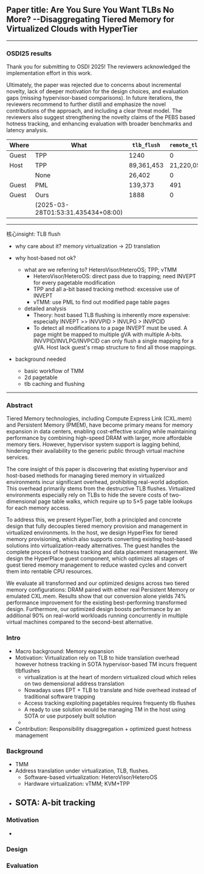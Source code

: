 ## Paper title: Are You Sure You Want TLBs No More? --Disaggregating Tiered Memory for Virtualized Clouds with HyperTier

---

### OSDI25 results

Thank you for submitting to OSDI 2025! The reviewers acknowledged the implementation effort in this work.

Ultimately, the paper was rejected due to concerns about incremental novelty, lack of deeper motivation for the design choices, and evaluation gaps (missing hypervisor-based comparisons). In future iterations, the reviewers recommend to further distill and emphasize the novel contributions of the approach, and including a clear threat model. The reviewers also suggest strengthening the novelty claims of the PEBS based hotness tracking, and enhancing evaluation with broader benchmarks and latency analysis.

| Where | What                               | `tlb_flush` | `remote_tlb_flush` | `tlb_local_flush_one` | `tlb_local_flush_all` | `tlb_remote_flush` | Elapsed  |
| ----- | ---------------------------------- | ----------- | ------------------ | --------------------- | --------------------- | ------------------ | -------- |
| Guest | TPP                                | 1240        | 0                  | 5,587,867             | 29,658                | 15,410,466         | 6:11.85  |
| Host  | TPP                                | 89,361,453  | 21,220,056         | 5,889,040             | 22,998                | 1,205,535          | 32:37.02 |
|       | None                               | 26,402      | 0                  | 5,669,863             | 23,846                | 1,179,579          | 4:59.50  |
| Guest | PML                                | 139,373     | 491                | 5606757               | 26806                 | 1180724            | 5:39.07  |
| Guest | Ours                               | 1888        | 0                  |                       |                       |                    | 5:20.25  |
|       | (2025-03-28T01:53:31.435434+08:00) |             |                    |                       |                       |                    |          |

---

核心insight: TLB flush

- why care about it? memory virtualization -> 2D translation
- why host-based not ok?
  - what are we referring to? HeteroVisor/HeteroOS; TPP; vTMM
    - HeteroVisor/HeteroOS: direct pass due to trapping; need INVEPT for every  pagetable modification
    - TPP and all a-bit based tracking method: excessive use of INVEPT
    - vTMM: use PML to find out modified page table pages
  - detailed analysis
    - Theory: host based TLB flushing is inherently more expensive: especially INVEPT >> INVVPID > INVLPG > INVPCID
    - To detect all modifications to a page INVEPT must be used. A page might be mapped to multiple gVA with multiple A-bits. INVVPID/INVLPG/INVPCID can only flush a single mapping for a gVA. Host lack guest's rmap structure to find all those mappings.

- background needed
  - basic workflow of TMM
  - 2d pagetable
  - tlb caching and flushing






---

### Abstract

Tiered Memory technologies, including Compute Express Link (CXL.mem) and Persistent Memory (PMEM), have become primary means for memory expansion in data centers, enabling cost-effective scaling while maintaining performance by combining high-speed DRAM with larger, more affordable memory tiers. However, hypervisor system support is lagging behind, hindering their availability to the generic public through virtual machine services.

The core insight of this paper is discovering that existing hypervisor and host-based methods for managing tiered memory in virtualized environments incur significant overhead, prohibiting real-world adoption. This overhead primarily stems from the destructive TLB flushes. Virtualized environments especially rely on TLBs to hide the severe costs of two-dimensional page table walks, which require up to 5×5 page table lookups for each memory access.

To address this, we present HyperTier, both a principled and concrete design that fully decouples tiered memory provision and management in virtualized environments. In the host, we design HyperFlex for tiered memory provisioning, which also supports converting existing host-based solutions into virtualization-ready alternatives. The guest handles the complete process of hotness tracking and data placement management. We design the HyperPlace guest component, which optimizes all stages of guest tiered memory management to reduce wasted cycles and convert them into rentable CPU resources.

We evaluate all transformed and our optimized designs across two tiered memory configurations: DRAM paired with either real Persistent Memory or emulated CXL.mem. Results show that our conversion alone yields 74% performance improvement for the existing best-performing transformed design. Furthermore, our optimized design boosts performance by an additional 90% on real-world workloads running concurrently in multiple virtual machines compared to the second-best alternative.

### Intro

- Macro background: Memory expansion
- Motivation: Virtualization rely on TLB to hide translation overhead however hotness tracking in SOTA hypervisor-based TM incurs frequent tlbflushes
  - virtualization is at the heart of mordern virtualized cloud which relies on two demensional address translation
  - Nowadays uses EPT + TLB to translate and hide overhead instead of traditional software trapping
  - Access tracking exploiting pagetables requires frequenty tlb flushes
  - A ready to use solution would be managing TM in the host using SOTA or use purposely built solution
  - 
- Contribution: Responsibility disaggregation + optimized guest hotness management

### Background

- TMM
- Address translation under virtualization, TLB, flushes.
  - Software-based virtualization: HeteroVisor/HeteroOS
  - Hardware virtualization: vTMM; KVM+TPP
- SOTA: A-bit tracking
  - 

### Motivation

- 

### Design

### Evaluation





